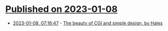 # [Published on 2023-01-08](index.md)

* [2023-01-08, 07:16:47](https://lobste.rs/s/iy5wlx/beauty_cgi_simple_design_by_hales) - [The beauty of CGI and simple design, by Hales](https://rubenerd.com/the-beauty-of-cgi-and-simple-design-by-hales/)
